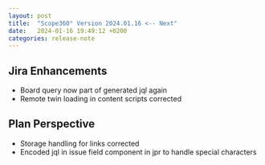 ```yaml
---
layout: post
title:  "Scope360° Version 2024.01.16 <-- Next"
date:   2024-01-16 19:49:12 +0200
categories: release-note
---
```

## Jira Enhancements

- Board query now part of generated jql again
- Remote twin loading in content scripts corrected

## Plan Perspective

- Storage handling for links corrected
- Encoded jql in issue field component in jpr to handle special characters
